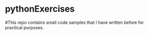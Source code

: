 # pythonExercises
#This repo contains small code samples that I have written before for practical purposes.

